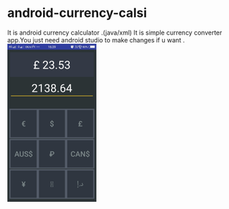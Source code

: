 # android-currency-calsi
It is android currency calculator .(java/xml)
It is simple currency converter app.You just need android studio to make changes if u want .</br>
<img src='img.jpeg' width='40%' height='55%'/>
